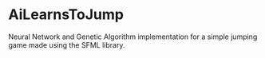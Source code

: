 # AiLearnsToJump
Neural Network and Genetic Algorithm implementation for a simple jumping game made using the SFML library.
